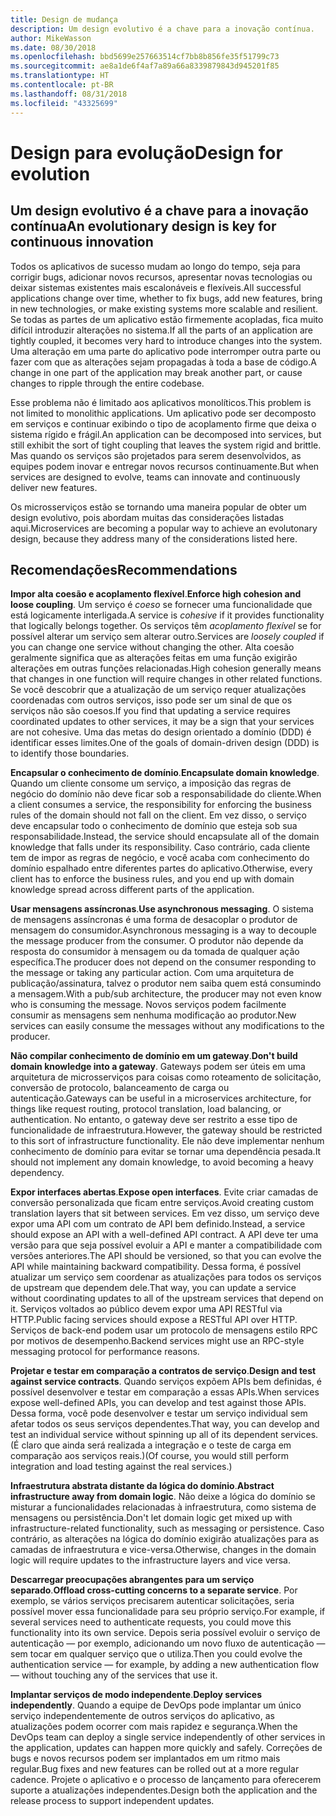 ```yaml
---
title: Design de mudança
description: Um design evolutivo é a chave para a inovação contínua.
author: MikeWasson
ms.date: 08/30/2018
ms.openlocfilehash: bbd5699e257663514cf7bb8b856fe35f51799c73
ms.sourcegitcommit: ae8a1de6f4af7a89a66a8339879843d945201f85
ms.translationtype: HT
ms.contentlocale: pt-BR
ms.lasthandoff: 08/31/2018
ms.locfileid: "43325699"
---
```

# <a name="design-for-evolution"></a><span data-ttu-id="807e2-103">Design para evolução</span><span class="sxs-lookup"><span data-stu-id="807e2-103">Design for evolution</span></span>

## <a name="an-evolutionary-design-is-key-for-continuous-innovation"></a><span data-ttu-id="807e2-104">Um design evolutivo é a chave para a inovação contínua</span><span class="sxs-lookup"><span data-stu-id="807e2-104">An evolutionary design is key for continuous innovation</span></span>

<span data-ttu-id="807e2-105">Todos os aplicativos de sucesso mudam ao longo do tempo, seja para corrigir bugs, adicionar novos recursos, apresentar novas tecnologias ou deixar sistemas existentes mais escalonáveis e flexíveis.</span><span class="sxs-lookup"><span data-stu-id="807e2-105">All successful applications change over time, whether to fix bugs, add new features, bring in new technologies, or make existing systems more scalable and resilient.</span></span> <span data-ttu-id="807e2-106">Se todas as partes de um aplicativo estão firmemente acopladas, fica muito difícil introduzir alterações no sistema.</span><span class="sxs-lookup"><span data-stu-id="807e2-106">If all the parts of an application are tightly coupled, it becomes very hard to introduce changes into the system.</span></span> <span data-ttu-id="807e2-107">Uma alteração em uma parte do aplicativo pode interromper outra parte ou fazer com que as alterações sejam propagadas à toda a base de código.</span><span class="sxs-lookup"><span data-stu-id="807e2-107">A change in one part of the application may break another part, or cause changes to ripple through the entire codebase.</span></span>

<span data-ttu-id="807e2-108">Esse problema não é limitado aos aplicativos monolíticos.</span><span class="sxs-lookup"><span data-stu-id="807e2-108">This problem is not limited to monolithic applications.</span></span> <span data-ttu-id="807e2-109">Um aplicativo pode ser decomposto em serviços e continuar exibindo o tipo de acoplamento firme que deixa o sistema rígido e frágil.</span><span class="sxs-lookup"><span data-stu-id="807e2-109">An application can be decomposed into services, but still exhibit the sort of tight coupling that leaves the system rigid and brittle.</span></span> <span data-ttu-id="807e2-110">Mas quando os serviços são projetados para serem desenvolvidos, as equipes podem inovar e entregar novos recursos continuamente.</span><span class="sxs-lookup"><span data-stu-id="807e2-110">But when services are designed to evolve, teams can innovate and continuously deliver new features.</span></span> 

<span data-ttu-id="807e2-111">Os microsserviços estão se tornando uma maneira popular de obter um design evolutivo, pois abordam muitas das considerações listadas aqui.</span><span class="sxs-lookup"><span data-stu-id="807e2-111">Microservices are becoming a popular way to achieve an evolutonary design, because they address many of the considerations listed here.</span></span>

## <a name="recommendations"></a><span data-ttu-id="807e2-112">Recomendações</span><span class="sxs-lookup"><span data-stu-id="807e2-112">Recommendations</span></span>

<span data-ttu-id="807e2-113">**Impor alta coesão e acoplamento flexível**.</span><span class="sxs-lookup"><span data-stu-id="807e2-113">**Enforce high cohesion and loose coupling**.</span></span> <span data-ttu-id="807e2-114">Um serviço é *coeso* se fornecer uma funcionalidade que está logicamente interligada.</span><span class="sxs-lookup"><span data-stu-id="807e2-114">A service is *cohesive* if it provides functionality that logically belongs together.</span></span> <span data-ttu-id="807e2-115">Os serviços têm *acoplamento flexível* se for possível alterar um serviço sem alterar outro.</span><span class="sxs-lookup"><span data-stu-id="807e2-115">Services are *loosely coupled* if you can change one service without changing the other.</span></span> <span data-ttu-id="807e2-116">Alta coesão geralmente significa que as alterações feitas em uma função exigirão alterações em outras funções relacionadas.</span><span class="sxs-lookup"><span data-stu-id="807e2-116">High cohesion generally means that changes in one function will require changes in other related functions.</span></span> <span data-ttu-id="807e2-117">Se você descobrir que a atualização de um serviço requer atualizações coordenadas com outros serviços, isso pode ser um sinal de que os serviços não são coesos.</span><span class="sxs-lookup"><span data-stu-id="807e2-117">If you find that updating a service requires coordinated updates to other services, it may be a sign that your services are not cohesive.</span></span> <span data-ttu-id="807e2-118">Uma das metas do design orientado a domínio (DDD) é identificar esses limites.</span><span class="sxs-lookup"><span data-stu-id="807e2-118">One of the goals of domain-driven design (DDD) is to identify those boundaries.</span></span>

<span data-ttu-id="807e2-119">**Encapsular o conhecimento de domínio**.</span><span class="sxs-lookup"><span data-stu-id="807e2-119">**Encapsulate domain knowledge**.</span></span> <span data-ttu-id="807e2-120">Quando um cliente consome um serviço, a imposição das regras de negócio do domínio não deve ficar sob a responsabilidade do cliente.</span><span class="sxs-lookup"><span data-stu-id="807e2-120">When a client consumes a service, the responsibility for enforcing the business rules of the domain should not fall on the client.</span></span> <span data-ttu-id="807e2-121">Em vez disso, o serviço deve encapsular todo o conhecimento de domínio que esteja sob sua responsabilidade.</span><span class="sxs-lookup"><span data-stu-id="807e2-121">Instead, the service should encapsulate all of the domain knowledge that falls under its responsibility.</span></span> <span data-ttu-id="807e2-122">Caso contrário, cada cliente tem de impor as regras de negócio, e você acaba com conhecimento do domínio espalhado entre diferentes partes do aplicativo.</span><span class="sxs-lookup"><span data-stu-id="807e2-122">Otherwise, every client has to enforce the business rules, and you end up with domain knowledge spread across different parts of the application.</span></span> 

<span data-ttu-id="807e2-123">**Usar mensagens assíncronas**.</span><span class="sxs-lookup"><span data-stu-id="807e2-123">**Use asynchronous messaging**.</span></span> <span data-ttu-id="807e2-124">O sistema de mensagens assíncronas é uma forma de desacoplar o produtor de mensagem do consumidor.</span><span class="sxs-lookup"><span data-stu-id="807e2-124">Asynchronous messaging is a way to decouple the message producer from the consumer.</span></span> <span data-ttu-id="807e2-125">O produtor não depende da resposta do consumidor à mensagem ou da tomada de qualquer ação específica.</span><span class="sxs-lookup"><span data-stu-id="807e2-125">The producer does not depend on the consumer responding to the message or taking any particular action.</span></span> <span data-ttu-id="807e2-126">Com uma arquitetura de publicação/assinatura, talvez o produtor nem saiba quem está consumindo a mensagem.</span><span class="sxs-lookup"><span data-stu-id="807e2-126">With a pub/sub architecture, the producer may not even know who is consuming the message.</span></span> <span data-ttu-id="807e2-127">Novos serviços podem facilmente consumir as mensagens sem nenhuma modificação ao produtor.</span><span class="sxs-lookup"><span data-stu-id="807e2-127">New services can easily consume the messages without any modifications to the producer.</span></span>

<span data-ttu-id="807e2-128">**Não compilar conhecimento de domínio em um gateway**.</span><span class="sxs-lookup"><span data-stu-id="807e2-128">**Don't build domain knowledge into a gateway**.</span></span> <span data-ttu-id="807e2-129">Gateways podem ser úteis em uma arquitetura de microsserviços para coisas como roteamento de solicitação, conversão de protocolo, balanceamento de carga ou autenticação.</span><span class="sxs-lookup"><span data-stu-id="807e2-129">Gateways can be useful in a microservices architecture, for things like request routing, protocol translation, load balancing, or authentication.</span></span> <span data-ttu-id="807e2-130">No entanto, o gateway deve ser restrito a esse tipo de funcionalidade de infraestrutura.</span><span class="sxs-lookup"><span data-stu-id="807e2-130">However, the gateway should be restricted to this sort of infrastructure functionality.</span></span> <span data-ttu-id="807e2-131">Ele não deve implementar nenhum conhecimento de domínio para evitar se tornar uma dependência pesada.</span><span class="sxs-lookup"><span data-stu-id="807e2-131">It should not implement any domain knowledge, to avoid becoming a heavy dependency.</span></span>

<span data-ttu-id="807e2-132">**Expor interfaces abertas**.</span><span class="sxs-lookup"><span data-stu-id="807e2-132">**Expose open interfaces**.</span></span> <span data-ttu-id="807e2-133">Evite criar camadas de conversão personalizada que ficam entre serviços.</span><span class="sxs-lookup"><span data-stu-id="807e2-133">Avoid creating custom translation layers that sit between services.</span></span> <span data-ttu-id="807e2-134">Em vez disso, um serviço deve expor uma API com um contrato de API bem definido.</span><span class="sxs-lookup"><span data-stu-id="807e2-134">Instead, a service should expose an API with a well-defined API contract.</span></span> <span data-ttu-id="807e2-135">A API deve ter uma versão para que seja possível evoluir a API e manter a compatibilidade com versões anteriores.</span><span class="sxs-lookup"><span data-stu-id="807e2-135">The API should be versioned, so that you can evolve the API while maintaining backward compatibility.</span></span> <span data-ttu-id="807e2-136">Dessa forma, é possível atualizar um serviço sem coordenar as atualizações para todos os serviços de upstream que dependem dele.</span><span class="sxs-lookup"><span data-stu-id="807e2-136">That way, you can update a service without coordinating updates to all of the upstream services that depend on it.</span></span> <span data-ttu-id="807e2-137">Serviços voltados ao público devem expor uma API RESTful via HTTP.</span><span class="sxs-lookup"><span data-stu-id="807e2-137">Public facing services should expose a RESTful API over HTTP.</span></span> <span data-ttu-id="807e2-138">Serviços de back-end podem usar um protocolo de mensagens estilo RPC por motivos de desempenho.</span><span class="sxs-lookup"><span data-stu-id="807e2-138">Backend services might use an RPC-style messaging protocol for performance reasons.</span></span> 

<span data-ttu-id="807e2-139">**Projetar e testar em comparação a contratos de serviço**.</span><span class="sxs-lookup"><span data-stu-id="807e2-139">**Design and test against service contracts**.</span></span> <span data-ttu-id="807e2-140">Quando serviços expõem APIs bem definidas, é possível desenvolver e testar em comparação a essas APIs.</span><span class="sxs-lookup"><span data-stu-id="807e2-140">When services expose well-defined APIs, you can develop and test against those APIs.</span></span> <span data-ttu-id="807e2-141">Dessa forma, você pode desenvolver e testar um serviço individual sem afetar todos os seus serviços dependentes.</span><span class="sxs-lookup"><span data-stu-id="807e2-141">That way, you can develop and test an individual service without spinning up all of its dependent services.</span></span> <span data-ttu-id="807e2-142">(É claro que ainda será realizada a integração e o teste de carga em comparação aos serviços reais.)</span><span class="sxs-lookup"><span data-stu-id="807e2-142">(Of course, you would still perform integration and load testing against the real services.)</span></span>

<span data-ttu-id="807e2-143">**Infraestrutura abstrata distante da lógica do domínio**.</span><span class="sxs-lookup"><span data-stu-id="807e2-143">**Abstract infrastructure away from domain logic**.</span></span> <span data-ttu-id="807e2-144">Não deixe a lógica do domínio se misturar a funcionalidades relacionadas à infraestrutura, como sistema de mensagens ou persistência.</span><span class="sxs-lookup"><span data-stu-id="807e2-144">Don't let domain logic get mixed up with infrastructure-related functionality, such as messaging or persistence.</span></span> <span data-ttu-id="807e2-145">Caso contrário, as alterações na lógica do domínio exigirão atualizações para as camadas de infraestrutura e vice-versa.</span><span class="sxs-lookup"><span data-stu-id="807e2-145">Otherwise, changes in the domain logic will require updates to the infrastructure layers and vice versa.</span></span> 

<span data-ttu-id="807e2-146">**Descarregar preocupações abrangentes para um serviço separado**.</span><span class="sxs-lookup"><span data-stu-id="807e2-146">**Offload cross-cutting concerns to a separate service**.</span></span> <span data-ttu-id="807e2-147">Por exemplo, se vários serviços precisarem autenticar solicitações, seria possível mover essa funcionalidade para seu próprio serviço.</span><span class="sxs-lookup"><span data-stu-id="807e2-147">For example, if several services need to authenticate requests, you could move this functionality into its own service.</span></span> <span data-ttu-id="807e2-148">Depois seria possível evoluir o serviço de autenticação &mdash; por exemplo, adicionando um novo fluxo de autenticação &mdash; sem tocar em qualquer serviço que o utiliza.</span><span class="sxs-lookup"><span data-stu-id="807e2-148">Then you could evolve the authentication service &mdash; for example, by adding a new authentication flow &mdash; without touching any of the services that use it.</span></span>

<span data-ttu-id="807e2-149">**Implantar serviços de modo independente**.</span><span class="sxs-lookup"><span data-stu-id="807e2-149">**Deploy services independently**.</span></span> <span data-ttu-id="807e2-150">Quando a equipe de DevOps pode implantar um único serviço independentemente de outros serviços do aplicativo, as atualizações podem ocorrer com mais rapidez e segurança.</span><span class="sxs-lookup"><span data-stu-id="807e2-150">When the DevOps team can deploy a single service independently of other services in the application, updates can happen more quickly and safely.</span></span> <span data-ttu-id="807e2-151">Correções de bugs e novos recursos podem ser implantados em um ritmo mais regular.</span><span class="sxs-lookup"><span data-stu-id="807e2-151">Bug fixes and new features can be rolled out at a more regular cadence.</span></span> <span data-ttu-id="807e2-152">Projete o aplicativo e o processo de lançamento para oferecerem suporte a atualizações independentes.</span><span class="sxs-lookup"><span data-stu-id="807e2-152">Design both the application and the release process to support independent updates.</span></span>